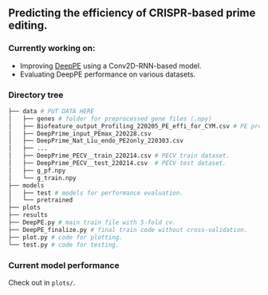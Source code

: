 ## Predicting the efficiency of CRISPR-based prime editing.

### Currently working on:
* Improving [DeepPE](http://deepcrispr.info/DeepPE/) using a Conv2D-RNN-based model.
* Evaluating DeepPE performance on various datasets.
### Directory tree
```bash
├── data # PUT DATA HERE
│   ├── genes # folder for preprocessed gene files (.npy)
│   ├── Biofeature_output_Profiling_220205_PE_effi_for_CYM.csv # PE profiling dataset with a small diversity of target genes.
│   ├── DeepPrime_input_PEmax_220228.csv
│   ├── DeepPrime_Nat_Liu_endo_PE2only_220303.csv
│   ├── ...
│   ├── DeepPrime_PECV__train_220214.csv # PECV train dataset.
│   ├── DeepPrime_PECV__test_220214.csv  # PECV test dataset.
│   ├── g_pf.npy
│   └── g_train.npy
├── models
│   ├── test # models for performance evaluation.
│   └── pretrained
├── plots
├── results
├── DeepPE.py # main train file with 5-fold cv.
├── DeepPE_finalize.py # final train code without cross-validation.
├── plot.py # code for plotting.
└── test.py # code for testing.
```
### Current model performance
Check out in `plots/`.